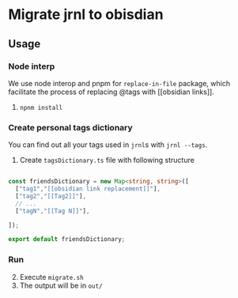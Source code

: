 # Migrate jrnl to obisdian

## Usage

### Node interp

We use node interop and pnpm for `replace-in-file` package, which facilitate the process of replacing @tags with [[obsidian links]].

1. `npnm install`

### Create personal tags dictionary

You can find out all your tags used in `jrnl`s with `jrnl --tags`.

1. Create `tagsDictionary.ts` file with following structure

```ts

const friendsDictionary = new Map<string, string>([
  ["tag1","[[obsidian link replacement]]"],
  ["tag2","[[Tag2]]"],
  // ...
  ["tagN","[[Tag N]]"],

]);

export default friendsDictionary;

```

### Run

2. Execute `migrate.sh`
3. The output will be in `out/`



